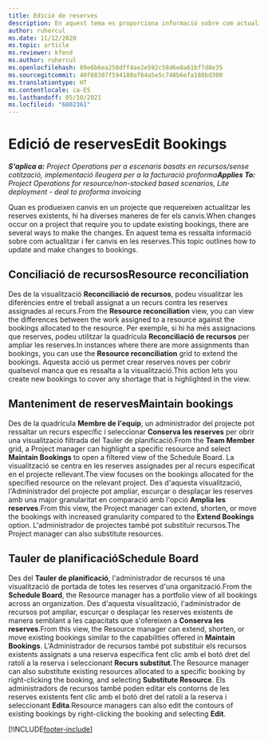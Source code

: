 ```yaml
---
title: Edició de reserves
description: En aquest tema es proporciona informació sobre com actualitzar i fer canvis en les reserves.
author: ruhercul
ms.date: 11/12/2020
ms.topic: article
ms.reviewer: kfend
ms.author: ruhercul
ms.openlocfilehash: 89e6b6ea258dff4ae2e592c58d6e0a61bf7d8e35
ms.sourcegitcommit: 40f68387f594180af64a5e5c748b6efa188bd300
ms.translationtype: HT
ms.contentlocale: ca-ES
ms.lasthandoff: 05/10/2021
ms.locfileid: "6002361"
---
```

# <a name="edit-bookings"></a><span data-ttu-id="d9a29-103">Edició de reserves</span><span class="sxs-lookup"><span data-stu-id="d9a29-103">Edit Bookings</span></span>

<span data-ttu-id="d9a29-104">_**S'aplica a:** Project Operations per a escenaris basats en recursos/sense cotització, implementació lleugera per a la facturació proforma_</span><span class="sxs-lookup"><span data-stu-id="d9a29-104">_**Applies To:** Project Operations for resource/non-stocked based scenarios, Lite deployment - deal to proforma invoicing_</span></span>


<span data-ttu-id="d9a29-105">Quan es produeixen canvis en un projecte que requereixen actualitzar les reserves existents, hi ha diverses maneres de fer els canvis.</span><span class="sxs-lookup"><span data-stu-id="d9a29-105">When changes occur on a project that require you to update existing bookings, there are several ways to make the changes.</span></span> <span data-ttu-id="d9a29-106">En aquest tema es ressalta informació sobre com actualitzar i fer canvis en les reserves.</span><span class="sxs-lookup"><span data-stu-id="d9a29-106">This topic outlines how to update and make changes to bookings.</span></span>

## <a name="resource-reconciliation"></a><span data-ttu-id="d9a29-107">Conciliació de recursos</span><span class="sxs-lookup"><span data-stu-id="d9a29-107">Resource reconciliation</span></span>

<span data-ttu-id="d9a29-108">Des de la visualització **Reconciliació de recursos**, podeu visualitzar les diferències entre el treball assignat a un recurs contra les reserves assignades al recurs.</span><span class="sxs-lookup"><span data-stu-id="d9a29-108">From the **Resource reconciliation** view, you can view the differences between the work assigned to a resource against the bookings allocated to the resource.</span></span> <span data-ttu-id="d9a29-109">Per exemple, si hi ha més assignacions que reserves, podeu utilitzar la quadrícula **Reconciliació de recursos** per ampliar les reserves.</span><span class="sxs-lookup"><span data-stu-id="d9a29-109">In instances where there are more assignments than bookings, you can use the **Resource reconciliation** grid to extend the bookings.</span></span> <span data-ttu-id="d9a29-110">Aquesta acció us permet crear reserves noves per cobrir qualsevol manca que es ressalta a la visualització.</span><span class="sxs-lookup"><span data-stu-id="d9a29-110">This action lets you create new bookings to cover any shortage that is highlighted in the view.</span></span>

## <a name="maintain-bookings"></a><span data-ttu-id="d9a29-111">Manteniment de reserves</span><span class="sxs-lookup"><span data-stu-id="d9a29-111">Maintain bookings</span></span>

<span data-ttu-id="d9a29-112">Des de la quadrícula **Membre de l'equip**, un administrador del projecte pot ressaltar un recurs específic i seleccionar **Conserva les reserves** per obrir una visualització filtrada del Tauler de planificació.</span><span class="sxs-lookup"><span data-stu-id="d9a29-112">From the **Team Member** grid, a Project manager can highlight a specific resource and select **Maintain Bookings** to open a filtered view of the Schedule Board.</span></span> <span data-ttu-id="d9a29-113">La visualització se centra en les reserves assignades per al recurs especificat en el projecte rellevant.</span><span class="sxs-lookup"><span data-stu-id="d9a29-113">The view focuses on the bookings allocated for the specified resource on the relevant project.</span></span> <span data-ttu-id="d9a29-114">Des d'aquesta visualització, l'Administrador del projecte pot ampliar, escurçar o desplaçar les reserves amb una major granularitat en comparació amb l'opció **Amplia les reserves**.</span><span class="sxs-lookup"><span data-stu-id="d9a29-114">From this view, the Project manager can extend, shorten, or move the bookings with increased granularity compared to the **Extend Bookings** option.</span></span> <span data-ttu-id="d9a29-115">L'administrador de projectes també pot substituir recursos.</span><span class="sxs-lookup"><span data-stu-id="d9a29-115">The Project manager can also substitute resources.</span></span>

## <a name="schedule-board"></a><span data-ttu-id="d9a29-116">Tauler de planificació</span><span class="sxs-lookup"><span data-stu-id="d9a29-116">Schedule Board</span></span>

<span data-ttu-id="d9a29-117">Des del **Tauler de planificació**, l'administrador de recursos té una visualització de portada de totes les reserves d'una organització.</span><span class="sxs-lookup"><span data-stu-id="d9a29-117">From the **Schedule Board**, the Resource manager has a portfolio view of all bookings across an organization.</span></span> <span data-ttu-id="d9a29-118">Des d'aquesta visualització, l'administrador de recursos pot ampliar, escurçar o desplaçar les reserves existents de manera semblant a les capacitats que s'ofereixen a **Conserva les reserves**.</span><span class="sxs-lookup"><span data-stu-id="d9a29-118">From this view, the Resource manager can extend, shorten, or move existing bookings similar to the capabilities offered in **Maintain Bookings**.</span></span> <span data-ttu-id="d9a29-119">L'Administrador de recursos també pot substituir els recursos existents assignats a una reserva específica fent clic amb el botó dret del ratolí a la reserva i seleccionant **Recurs substitut**.</span><span class="sxs-lookup"><span data-stu-id="d9a29-119">The Resource manager can also substitute existing resources allocated to a specific booking by right-clicking the booking, and selecting **Substitute Resource**.</span></span> <span data-ttu-id="d9a29-120">Els administradors de recursos també poden editar els contorns de les reserves existents fent clic amb el botó dret del ratolí a la reserva i seleccionant **Edita**.</span><span class="sxs-lookup"><span data-stu-id="d9a29-120">Resource managers can also edit the contours of existing bookings by right-clicking the booking and selecting **Edit**.</span></span>


[!INCLUDE[footer-include](../includes/footer-banner.md)]